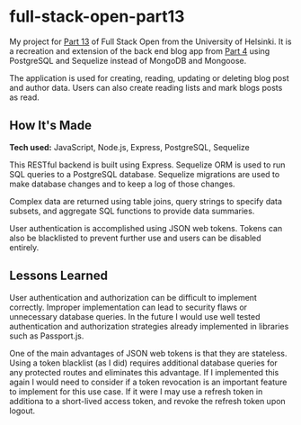 # full-stack-open-part13
My project for [Part 13](https://fullstackopen.com/en/part13) of Full Stack Open from the University of Helsinki. It is a recreation and extension of the back end blog app from [Part 4](https://fullstackopen.com/en/part4) using PostgreSQL and Sequelize instead of MongoDB and Mongoose.

The application is used for creating, reading, updating or deleting blog post and author data. Users can also create reading lists and mark blogs posts as read.

## How It's Made

**Tech used:** JavaScript, Node.js, Express, PostgreSQL, Sequelize

This RESTful backend is built using Express. Sequelize ORM is used to run SQL queries to a PostgreSQL database. Sequelize migrations are used to make database changes and to keep a log of those changes.

Complex data are returned using table joins, query strings to specify data subsets, and aggregate SQL functions to provide data summaries.

User authentication is accomplished using JSON web tokens. Tokens can also be blacklisted to prevent further use and users can be disabled entirely. 

## Lessons Learned

User authentication and authorization can be difficult to implement correctly. Improper implementation can lead to security flaws or unnecessary database queries. In the future I would use well tested authentication and authorization strategies already implemented in libraries such as Passport.js. 

One of the main advantages of JSON web tokens is that they are stateless. Using a token blacklist (as I did) requires additional database queries for any protected routes and eliminates this advantage. If I implemented this again I would need to consider if a token revocation is an important feature to implement for this use case. If it were I may use a refresh token in additiona to a short-lived access token, and revoke the refresh token upon logout.
